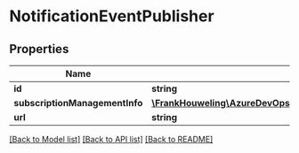 # NotificationEventPublisher

## Properties
Name | Type | Description | Notes
------------ | ------------- | ------------- | -------------
**id** | **string** |  | [optional] 
**subscriptionManagementInfo** | [**\FrankHouweling\AzureDevOpsClient\Notification\Model\SubscriptionManagement**](SubscriptionManagement.md) |  | [optional] 
**url** | **string** |  | [optional] 

[[Back to Model list]](../README.md#documentation-for-models) [[Back to API list]](../README.md#documentation-for-api-endpoints) [[Back to README]](../README.md)


